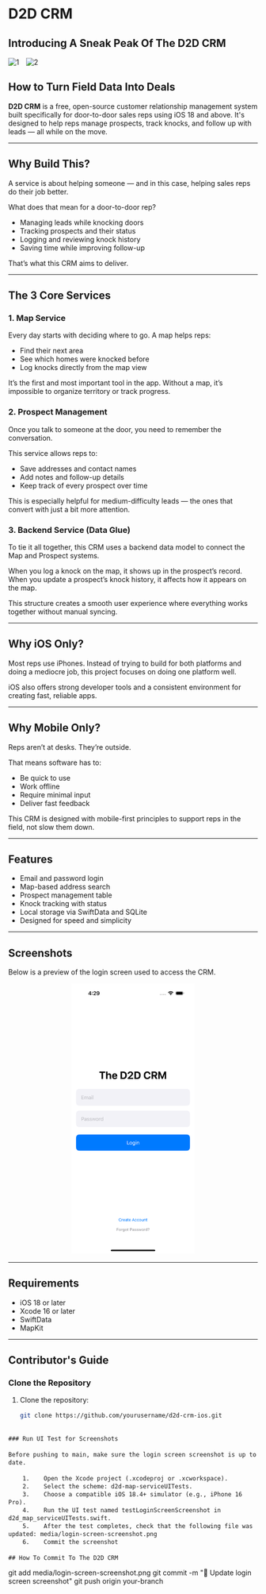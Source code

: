 # D2D CRM

## Introducing A Sneak Peak Of The D2D CRM
<p float="left">
  <img src="https://github.com/user-attachments/assets/c42dabca-fdd7-4bda-a4ab-5be3de71305a" alt="1" width="150" style="margin-right: 10px;"/>
  <img src="https://github.com/user-attachments/assets/108d547a-63fa-4ec8-a779-107a28a85bc2" alt="2" width="150"/>
</p>

## How to Turn Field Data Into Deals

**D2D CRM** is a free, open-source customer relationship management system built specifically for door-to-door sales reps using iOS 18 and above. It's designed to help reps manage prospects, track knocks, and follow up with leads — all while on the move.

---

## Why Build This?

A service is about helping someone — and in this case, helping sales reps do their job better.

What does that mean for a door-to-door rep?

- Managing leads while knocking doors
- Tracking prospects and their status
- Logging and reviewing knock history
- Saving time while improving follow-up

That’s what this CRM aims to deliver.

---

## The 3 Core Services

### 1. Map Service

Every day starts with deciding where to go. A map helps reps:

- Find their next area
- See which homes were knocked before
- Log knocks directly from the map view

It’s the first and most important tool in the app. Without a map, it’s impossible to organize territory or track progress.

### 2. Prospect Management

Once you talk to someone at the door, you need to remember the conversation.

This service allows reps to:

- Save addresses and contact names
- Add notes and follow-up details
- Keep track of every prospect over time

This is especially helpful for medium-difficulty leads — the ones that convert with just a bit more attention.

### 3. Backend Service (Data Glue)

To tie it all together, this CRM uses a backend data model to connect the Map and Prospect systems.

When you log a knock on the map, it shows up in the prospect’s record. When you update a prospect’s knock history, it affects how it appears on the map.

This structure creates a smooth user experience where everything works together without manual syncing.

---

## Why iOS Only?

Most reps use iPhones. Instead of trying to build for both platforms and doing a mediocre job, this project focuses on doing one platform well.

iOS also offers strong developer tools and a consistent environment for creating fast, reliable apps.

---

## Why Mobile Only?

Reps aren’t at desks. They’re outside.

That means software has to:

- Be quick to use
- Work offline
- Require minimal input
- Deliver fast feedback

This CRM is designed with mobile-first principles to support reps in the field, not slow them down.

---

## Features

- Email and password login
- Map-based address search
- Prospect management table
- Knock tracking with status
- Local storage via SwiftData and SQLite
- Designed for speed and simplicity

---

## Screenshots

Below is a preview of the login screen used to access the CRM.

<p align="center">
  <img src="media/login-screen-screenshot.png" alt="Login Screen" width="250"/>
</p>

---

## Requirements

- iOS 18 or later
- Xcode 16 or later
- SwiftData
- MapKit

---

## Contributor's Guide

### Clone the Repository

1. Clone the repository:
   ```bash
   git clone https://github.com/yourusername/d2d-crm-ios.git
```

### Run UI Test for Screenshots

Before pushing to main, make sure the login screen screenshot is up to date.

    1.    Open the Xcode project (.xcodeproj or .xcworkspace).
    2.    Select the scheme: d2d-map-serviceUITests.
    3.    Choose a compatible iOS 18.4+ simulator (e.g., iPhone 16 Pro).
    4.    Run the UI test named testLoginScreenScreenshot in d2d_map_serviceUITests.swift.
    5.    After the test completes, check that the following file was updated: media/login-screen-screenshot.png
    6.    Commit the screenshot 
    
## How To Commit To The D2D CRM

```
git add media/login-screen-screenshot.png
git commit -m "📸 Update login screen screenshot"
git push origin your-branch
```
